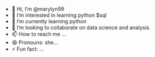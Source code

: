 - 👋 Hi, I’m @marylyn99
- 👀 I’m interested in learning python $sql
- 🌱 I’m currently learning python
- 💞️ I’m looking to collaborate on data science and analysis
- 📫 How to reach me ...
- 😄 Pronouns: she...
- ⚡ Fun fact: ...

<!---
marylyn99/marylyn99 is a ✨ special ✨ repository because its `README.md` (this file) appears on your GitHub profile.
You can click the Preview link to take a look at your changes.
--->
